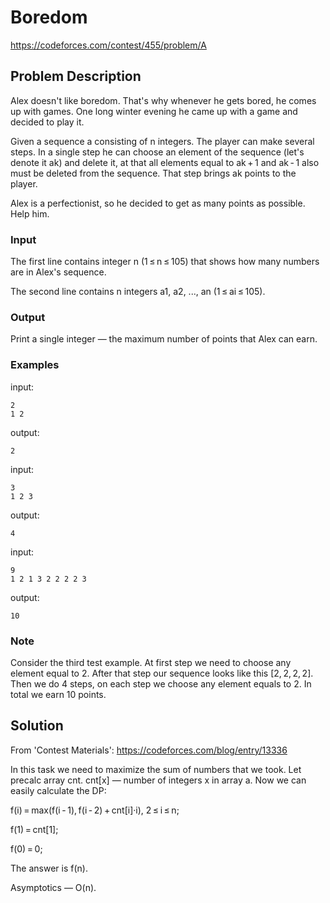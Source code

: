 # Boredom
https://codeforces.com/contest/455/problem/A

## Problem Description
Alex doesn't like boredom. That's why whenever he gets bored, he comes up with games. One long winter evening he came up with a game and decided to play it.

Given a sequence a consisting of n integers. The player can make several steps. In a single step he can choose an element of the sequence (let's denote it ak) and delete it, at that all elements equal to ak + 1 and ak - 1 also must be deleted from the sequence. That step brings ak points to the player.

Alex is a perfectionist, so he decided to get as many points as possible. Help him.

### Input
The first line contains integer n (1 ≤ n ≤ 105) that shows how many numbers are in Alex's sequence.

The second line contains n integers a1, a2, ..., an (1 ≤ ai ≤ 105).

### Output
Print a single integer — the maximum number of points that Alex can earn.

### Examples
input:
```
2
1 2
```

output:
```
2
```

input:
```
3
1 2 3
```

output:
```
4
```

input:
```
9
1 2 1 3 2 2 2 2 3
```

output:
```
10
```

### Note
Consider the third test example. At first step we need to choose any element equal to 2. After that step our sequence looks like this [2, 2, 2, 2]. Then we do 4 steps, on each step we choose any element equals to 2. In total we earn 10 points.

## Solution
From 'Contest Materials': https://codeforces.com/blog/entry/13336

In this task we need to maximize the sum of numbers that we took. Let precalc array cnt. cnt[x] — number of integers x in array a. Now we can easily calculate the DP:

f(i) = max(f(i - 1), f(i - 2) + cnt[i]·i), 2 ≤ i ≤ n;

f(1) = cnt[1];

f(0) = 0;

The answer is f(n).

Asymptotics — O(n).